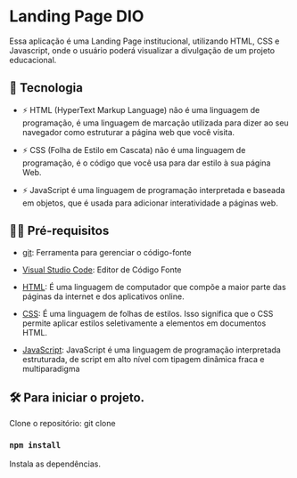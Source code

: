 # Landing Page DIO

Essa aplicação é uma Landing Page institucional, utilizando HTML, CSS e Javascript, onde o usuário poderá visualizar a divulgação de um projeto educacional.

## 🚀 Tecnologia

- ⚡ HTML (HyperText Markup Language) não é uma linguagem de programação, é uma linguagem de marcação utilizada para dizer ao seu navegador como estruturar a página web que você visita.

- ⚡ CSS (Folha de Estilo em Cascata) não é uma linguagem de programação, é o código que você usa para dar estilo à sua página Web. 

- ⚡ JavaScript é uma linguagem de programação interpretada e baseada em objetos, que é usada para adicionar interatividade a páginas web.

## ✋🏻 Pré-requisitos

- [git](https://git-scm.com/downloads): Ferramenta para gerenciar o código-fonte

- [Visual Studio Code](https://code.visualstudio.com/): Editor de Código Fonte

- [HTML](https://www.w3schools.com/html/): É uma linguagem de computador que compõe a maior parte das páginas da internet e dos aplicativos online.

- [CSS](https://www.w3schools.com/css/): É uma linguagem de folhas de estilos. Isso significa que o CSS permite aplicar estilos seletivamente a elementos em documentos HTML.

- [JavaScript](https://www.w3schools.com/js/js_history.asp): JavaScript é uma linguagem de programação interpretada estruturada, de script em alto nível com tipagem dinâmica fraca e multiparadigma 

## :hammer_and_wrench: Para iniciar o projeto.

Clone o repositório: git clone 

### `npm install`

Instala as dependências.
